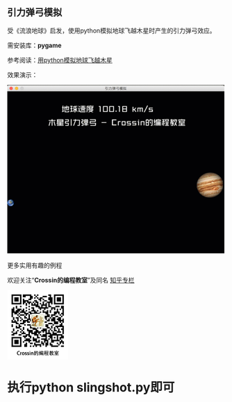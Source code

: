 ## 引力弹弓模拟

受《流浪地球》启发，使用python模拟地球飞越木星时产生的引力弹弓效应。

需安装库：**pygame**

参考阅读：[用python模拟地球飞越木星](https://mp.weixin.qq.com/s/ft66xCIOiON98Y70gX7XMA)

效果演示：

![](slingshot.gif)



更多实用有趣的例程

欢迎关注“**Crossin的编程教室**”及同名 [知乎专栏](https://zhuanlan.zhihu.com/crossin)

![crossincode](../crossin-logo.png)

# 执行python slingshot.py即可
